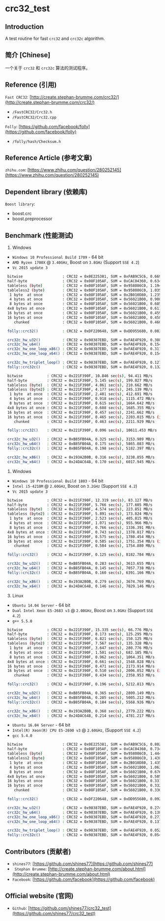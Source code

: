 
# crc32_test

## Introduction

A test routine for fast `crc32` and `crc32c` algorithm.

## 简介 [Chinese]

一个关于 `crc32` 和 `crc32c` 算法的测试程序。

## Reference (引用)

`Fast CRC32`: [http://create.stephan-brumme.com/crc32/](http://create.stephan-brumme.com/crc32/)

* `/FastCRC32/Crc32.h`
* `/FastCRC32/Crc32.cpp`

`Folly`: [https://github.com/facebook/folly](https://github.com/facebook/folly)

* `/folly/hash/Checksum.h`

## Reference Article (参考文章)

`zhihu.com`: [https://www.zhihu.com/question/280252145](https://www.zhihu.com/question/280252145)

## Dependent library (依赖库)

`Boost library`:

* boost.crc
* boost.preprocessor

## Benchmark (性能测试)

1. Windows

* `Windows 10 Professional Build 1709` - 64 bit
* `AMD Ryzen 1700X` @ `3.40GHz`, Boost on `3.8GHz` (Support `SSE 4.2`)
* `Vc 2015 update 3`

```bash
 bitwise                  : CRC32 = 0x0E225381, SUM = 0xFAB9C5C6, 0.669 sec(s), 95.711 MB/s
 half-byte                : CRC32 = 0x08F105AF, SUM = 0xCAC04360, 0.634 sec(s), 201.956 MB/s
 tableless (byte)         : CRC32 = 0x08F105AF, SUM = 0x958086C0, 1.194 sec(s), 214.338 MB/s
 tableless2 (byte)        : CRC32 = 0x08F105AF, SUM = 0x958086C0, 1.035 sec(s), 247.383 MB/s
  1 byte  at once         : CRC32 = 0x08F105AF, SUM = 0x2B010D80, 1.235 sec(s), 414.715 MB/s
  4 bytes at once         : CRC32 = 0x08F105AF, SUM = 0x56021B00, 0.908 sec(s), 1127.164 MB/s
  8 bytes at once         : CRC32 = 0x08F105AF, SUM = 0x56021B00, 0.605 sec(s), 1692.147 MB/s
 4x8 bytes at once        : CRC32 = 0x08F105AF, SUM = 0x56021B00, 0.611 sec(s), 1675.682 MB/s
 16 bytes at once         : CRC32 = 0x08F105AF, SUM = 0x56021B00, 0.459 sec(s), 2230.457 MB/s
 16 bytes at once         : CRC32 = 0x08F105AF, SUM = 0x56021B00, 0.458 sec(s), 2237.239 MB/s (including prefetching)
    chunked               : CRC32 = 0x08F105AF, SUM = 0x56021B00, 0.460 sec(s), 2224.228 MB/s

 folly::crc32()           : CRC32 = 0xDF220648, SUM = 0xDD955680, 0.083 sec(s), 12401.629 MB/s

 crc32c_hw_u32()          : CRC32 = 0x98387EBD, SUM = 0xFAE4F920, 0.308 sec(s), 3325.675 MB/s
 crc32c_hw_u64()          : CRC32 = 0x98387EBD, SUM = 0xFAE4F920, 0.154 sec(s), 6638.509 MB/s
 crc32c_hw_one_loop_x86() : CRC32 = 0x98387EBD, SUM = 0xFAE4F920, 0.311 sec(s), 3287.970 MB/s
 crc32c_hw_one_loop_x64() : CRC32 = 0x98387EBD, SUM = 0xFAE4F920, 0.154 sec(s), 6651.048 MB/s

 crc32c_hw_triplet_loop() : CRC32 = 0x98387EBD, SUM = 0xFAE4F920, 0.127 sec(s), 8036.289 MB/s
 folly::crc32c()          : CRC32 = 0x98387EBD, SUM = 0xFAE4F920, 0.132 sec(s), 7760.427 MB/s
```

```bash
 bitwise           : CRC32 = 0x221F390F, 10.846 sec(s), 94.411 MB/s
 half-byte         : CRC32 = 0x221F390F, 5.145 sec(s), 199.027 MB/s
 tableless (byte)  : CRC32 = 0x221F390F, 4.861 sec(s), 210.662 MB/s
 tableless (byte2) : CRC32 = 0x221F390F, 4.177 sec(s), 245.139 MB/s
  1 byte  at once  : CRC32 = 0x221F390F, 2.481 sec(s), 412.691 MB/s
  4 bytes at once  : CRC32 = 0x221F390F, 0.918 sec(s), 1115.472 MB/s
  8 bytes at once  : CRC32 = 0x221F390F, 0.615 sec(s), 1664.642 MB/s
 4x8 bytes at once : CRC32 = 0x221F390F, 0.608 sec(s), 1685.355 MB/s
 16 bytes at once  : CRC32 = 0x221F390F, 0.457 sec(s), 2241.662 MB/s
 16 bytes at once  : CRC32 = 0x221F390F, 0.465 sec(s), 2203.015 MB/s (including prefetching)
    chunked        : CRC32 = 0x221F390F, 0.463 sec(s), 2211.929 MB/s

 folly::crc32()    : CRC32 = 0x221F390F, 0.096 sec(s), 10611.453 MB/s

 crc32c_hw_u32()   : CRC32 = 0xB85FB04A, 0.325 sec(s), 3153.989 MB/s
 crc32c_hw_u64()   : CRC32 = 0xB85FB04A, 0.175 sec(s), 5865.083 MB/s
 folly::crc32c()   : CRC32 = 0xB85FB04A, 0.198 sec(s), 5182.397 MB/s

 crc32c_hw_x86()   : CRC32 = 0x193A2B0B, 0.316 sec(s), 3238.855 MB/s
 crc32c_hw_x64()   : CRC32 = 0x24DAC648, 0.170 sec(s), 6017.945 MB/s
```

1. Windows

* `Windows 10 Professional Build 1803` - 64 bit
* `Intel i5-4210M` @ `2.60GHz`, Boost on `3.2GHz` (Support `SSE 4.2`)
* `Vc 2015 update 3`

```bash
 bitwise           : CRC32 = 0x221F390F, 12.319 sec(s), 83.127 MB/s
 half-byte         : CRC32 = 0x221F390F, 5.766 sec(s), 177.605 MB/s
 tableless (byte)  : CRC32 = 0x221F390F, 4.574 sec(s), 223.851 MB/s
 tableless (byte2) : CRC32 = 0x221F390F, 5.891 sec(s), 173.824 MB/s
  1 byte  at once  : CRC32 = 0x221F390F, 2.523 sec(s), 405.815 MB/s
  4 bytes at once  : CRC32 = 0x221F390F, 1.071 sec(s), 955.966 MB/s
  8 bytes at once  : CRC32 = 0x221F390F, 0.766 sec(s), 1336.391 MB/s
 4x8 bytes at once : CRC32 = 0x221F390F, 0.743 sec(s), 1378.817 MB/s
 16 bytes at once  : CRC32 = 0x221F390F, 0.575 sec(s), 1780.454 MB/s
 16 bytes at once  : CRC32 = 0x221F390F, 0.585 sec(s), 1751.354 MB/s (including prefetching)
    chunked        : CRC32 = 0x221F390F, 0.584 sec(s), 1754.880 MB/s

 folly::crc32()    : CRC32 = 0x221F390F, 0.125 sec(s), 8182.784 MB/s

 crc32c_hw_u32()   : CRC32 = 0xB85FB04A, 0.283 sec(s), 3613.655 MB/s
 crc32c_hw_u64()   : CRC32 = 0xB85FB04A, 0.145 sec(s), 7057.738 MB/s
 folly::crc32c()   : CRC32 = 0xB85FB04A, 0.160 sec(s), 6391.166 MB/s

 crc32c_hw_x86()   : CRC32 = 0x193A2B0B, 0.279 sec(s), 3674.769 MB/s
 crc32c_hw_x64()   : CRC32 = 0x24DAC648, 0.146 sec(s), 7029.146 MB/s
```

3. Linux

* `Ubuntu 14.04 Server` - 64 bit
* `Dual Intel Xeon E5-2683 v3` @ `2.00GHz`, Boost on `3.0GHz` (Support `SSE 4.2`)
*  `g++ 5.5.0`

```bash
 bitwise           : CRC32 = 0x221F390F, 15.335 sec(s), 66.776 MB/s
 half-byte         : CRC32 = 0x221F390F, 8.173 sec(s), 125.295 MB/s
 tableless (byte)  : CRC32 = 0x221F390F, 6.821 sec(s), 150.125 MB/s
 tableless (byte2) : CRC32 = 0x221F390F, 7.567 sec(s), 135.328 MB/s
  1 byte  at once  : CRC32 = 0x221F390F, 3.647 sec(s), 280.776 MB/s
  4 bytes at once  : CRC32 = 0x221F390F, 1.501 sec(s), 682.185 MB/s
  8 bytes at once  : CRC32 = 0x221F390F, 0.962 sec(s), 1064.351 MB/s
 4x8 bytes at once : CRC32 = 0x221F390F, 0.661 sec(s), 1548.828 MB/s
 16 bytes at once  : CRC32 = 0x221F390F, 0.471 sec(s), 2173.914 MB/s
 16 bytes at once  : CRC32 = 0x221F390F, 0.510 sec(s), 2006.052 MB/s (including prefetching)
    chunked        : CRC32 = 0x221F390F, 0.434 sec(s), 2358.953 MB/s

 folly::crc32()    : CRC32 = 0x221F390F, 0.196 sec(s), 5212.813 MB/s

 crc32c_hw_u32()   : CRC32 = 0xB85FB04A, 0.365 sec(s), 2809.149 MB/s
 crc32c_hw_u64()   : CRC32 = 0xB85FB04A, 0.205 sec(s), 5005.212 MB/s
 folly::crc32c()   : CRC32 = 0xB85FB04A, 0.184 sec(s), 5568.926 MB/s

 crc32c_hw_x86()   : CRC32 = 0x193A2B0B, 0.368 sec(s), 2779.222 MB/s
 crc32c_hw_x64()   : CRC32 = 0x24DAC648, 0.214 sec(s), 4781.217 MB/s
```

* `Ubuntu 16.04 Server` - 64 bit
* `Intel(R) Xeon(R) CPU E5-2690 v3` @ `2.60GHz`, (Support `SSE 4.2`)
*  `gcc 5.4.0`

```bash
 bitwise                  : CRC32 = 0x0E225381, SUM = 0xFAB9C5C6, 0.802 sec(s), 79.765 MB/s
 half-byte                : CRC32 = 0x08F105AF, SUM = 0xCAC04360, 0.734 sec(s), 174.290 MB/s
 tableless (byte)         : CRC32 = 0x08F105AF, SUM = 0x958086C0, 1.444 sec(s), 177.280 MB/s
 tableless2 (byte)        : CRC32 = 0x08F105AF, SUM = 0x958086C0, 1.438 sec(s), 178.010 MB/s
  1 byte  at once         : CRC32 = 0x08F105AF, SUM = 0x2B010D80, 1.435 sec(s), 356.725 MB/s
  4 bytes at once         : CRC32 = 0x08F105AF, SUM = 0x56021B00, 1.062 sec(s), 964.429 MB/s
  8 bytes at once         : CRC32 = 0x08F105AF, SUM = 0x56021B00, 0.676 sec(s), 1513.887 MB/s
 4x8 bytes at once        : CRC32 = 0x08F105AF, SUM = 0x56021B00, 0.505 sec(s), 2026.246 MB/s
 16 bytes at once         : CRC32 = 0x08F105AF, SUM = 0x56021B00, 0.331 sec(s), 3089.951 MB/s
 16 bytes at once         : CRC32 = 0x08F105AF, SUM = 0x56021B00, 0.332 sec(s), 3081.710 MB/s (including prefetching)
    chunked               : CRC32 = 0x08F105AF, SUM = 0x56021B00, 0.330 sec(s), 3098.610 MB/s

 folly::crc32()           : CRC32 = 0xDF220648, SUM = 0xDD955680, 0.092 sec(s), 11180.472 MB/s

 crc32c_hw_u32()          : CRC32 = 0x98387EBD, SUM = 0xFAE4F920, 0.274 sec(s), 3733.894 MB/s
 crc32c_hw_u64()          : CRC32 = 0x98387EBD, SUM = 0xFAE4F920, 0.138 sec(s), 7397.871 MB/s
 crc32c_hw_one_loop_x86() : CRC32 = 0x98387EBD, SUM = 0xFAE4F920, 0.273 sec(s), 3755.008 MB/s
 crc32c_hw_one_loop_x64() : CRC32 = 0x98387EBD, SUM = 0xFAE4F920, 0.137 sec(s), 7461.320 MB/s

 crc32c_hw_triplet_loop() : CRC32 = 0x98387EBD, SUM = 0xFAE4F920, 0.052 sec(s), 19564.910 MB/s
 folly::crc32c()          : CRC32 = 0x98387EBD, SUM = 0xFAE4F920, 0.054 sec(s), 18926.481 MB/s
```

## Contributors (贡献者)

* `shines77`: [https://github.com/shines77](https://github.com/shines77)
* ` Stephan Brumme`: [http://create.stephan-brumme.com/about.html](http://create.stephan-brumme.com/about.html)
* `Facebook`: [https://github.com/facebook](https://github.com/facebook)

## Official website (官网)

* `Github`: [https://github.com/shines77/crc32_test](https://github.com/shines77/crc32_test)
